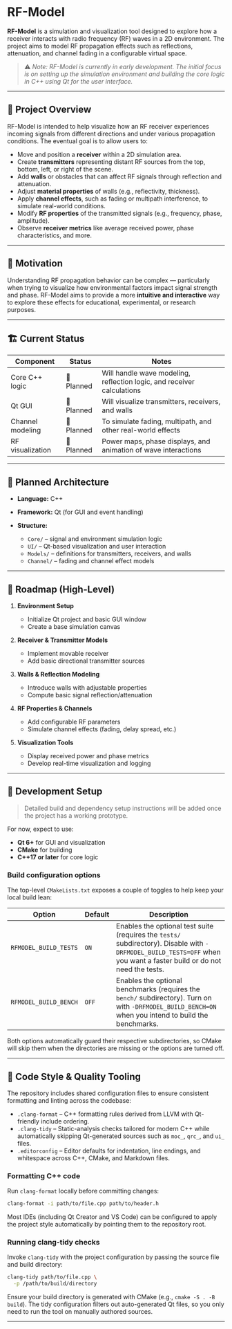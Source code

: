 # RF-Model

**RF-Model** is a simulation and visualization tool designed to explore how a receiver interacts with radio frequency (RF) waves in a 2D environment. The project aims to model RF propagation effects such as reflections, attenuation, and channel fading in a configurable virtual space.

> ⚠️ *Note: RF-Model is currently in early development. The initial focus is on setting up the simulation environment and building the core logic in C++ using Qt for the user interface.*

---

## 🎯 Project Overview

RF-Model is intended to help visualize how an RF receiver experiences incoming signals from different directions and under various propagation conditions.
The eventual goal is to allow users to:

* Move and position a **receiver** within a 2D simulation area.
* Create **transmitters** representing distant RF sources from the top, bottom, left, or right of the scene.
* Add **walls** or obstacles that can affect RF signals through reflection and attenuation.
* Adjust **material properties** of walls (e.g., reflectivity, thickness).
* Apply **channel effects**, such as fading or multipath interference, to simulate real-world conditions.
* Modify **RF properties** of the transmitted signals (e.g., frequency, phase, amplitude).
* Observe **receiver metrics** like average received power, phase characteristics, and more.

---

## 🧠 Motivation

Understanding RF propagation behavior can be complex — particularly when trying to visualize how environmental factors impact signal strength and phase.
RF-Model aims to provide a more **intuitive and interactive** way to explore these effects for educational, experimental, or research purposes.

---

## 🏗️ Current Status

| Component        | Status     | Notes                                                                  |
| ---------------- | ---------- | ---------------------------------------------------------------------- |
| Core C++ logic   | 🚧 Planned | Will handle wave modeling, reflection logic, and receiver calculations |
| Qt GUI           | 🚧 Planned | Will visualize transmitters, receivers, and walls                      |
| Channel modeling | 🚧 Planned | To simulate fading, multipath, and other real-world effects            |
| RF visualization | 🚧 Planned | Power maps, phase displays, and animation of wave interactions         |

---

## 🧩 Planned Architecture

* **Language:** C++
* **Framework:** Qt (for GUI and event handling)
* **Structure:**

  * `Core/` – signal and environment simulation logic
  * `UI/` – Qt-based visualization and user interaction
  * `Models/` – definitions for transmitters, receivers, and walls
  * `Channel/` – fading and channel effect models

---

## 🚀 Roadmap (High-Level)

1. **Environment Setup**

   * Initialize Qt project and basic GUI window
   * Create a base simulation canvas

2. **Receiver & Transmitter Models**

   * Implement movable receiver
   * Add basic directional transmitter sources

3. **Walls & Reflection Modeling**

   * Introduce walls with adjustable properties
   * Compute basic signal reflection/attenuation

4. **RF Properties & Channels**

   * Add configurable RF parameters
   * Simulate channel effects (fading, delay spread, etc.)

5. **Visualization Tools**

   * Display received power and phase metrics
   * Develop real-time visualization and logging

---

## 🧰 Development Setup

> Detailed build and dependency setup instructions will be added once the project has a working prototype.

For now, expect to use:

* **Qt 6+** for GUI and visualization
* **CMake** for building
* **C++17 or later** for core logic

### Build configuration options

The top-level `CMakeLists.txt` exposes a couple of toggles to help keep your local build lean:

| Option | Default | Description |
| ------ | ------- | ----------- |
| `RFMODEL_BUILD_TESTS` | `ON` | Enables the optional test suite (requires the `tests/` subdirectory). Disable with `-DRFMODEL_BUILD_TESTS=OFF` when you want a faster build or do not need the tests. |
| `RFMODEL_BUILD_BENCH` | `OFF` | Enables the optional benchmarks (requires the `bench/` subdirectory). Turn on with `-DRFMODEL_BUILD_BENCH=ON` when you intend to build the benchmarks. |

Both options automatically guard their respective subdirectories, so CMake will skip them when the directories are missing or the options are turned off.

---

## 🧹 Code Style & Quality Tooling

The repository includes shared configuration files to ensure consistent formatting and linting across the codebase:

* `.clang-format` &ndash; C++ formatting rules derived from LLVM with Qt-friendly include ordering.
* `.clang-tidy` &ndash; Static-analysis checks tailored for modern C++ while automatically skipping Qt-generated sources such as `moc_`, `qrc_`, and `ui_` files.
* `.editorconfig` &ndash; Editor defaults for indentation, line endings, and whitespace across C++, CMake, and Markdown files.

### Formatting C++ code

Run `clang-format` locally before committing changes:

```bash
clang-format -i path/to/file.cpp path/to/header.h
```

Most IDEs (including Qt Creator and VS Code) can be configured to apply the project style automatically by pointing them to the repository root.

### Running clang-tidy checks

Invoke `clang-tidy` with the project configuration by passing the source file and build directory:

```bash
clang-tidy path/to/file.cpp \
  -p /path/to/build/directory
```

Ensure your build directory is generated with CMake (e.g., `cmake -S . -B build`). The tidy configuration filters out auto-generated Qt files, so you only need to run the tool on manually authored sources.

---